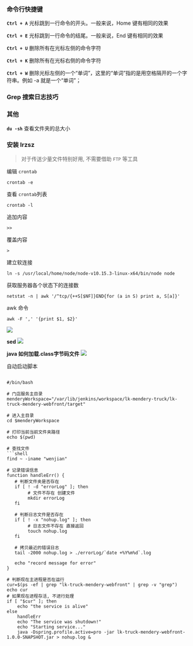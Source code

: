 ### 命令行快捷键

**`Ctrl + A`** 光标跳到一行命令的开头。一般来说，Home 键有相同的效果

**`Ctrl + E`** 光标跳到一行命令的结尾。一般来说，End 键有相同的效果

**`Ctrl + U`** 删除所有在光标左侧的命令字符

**`Ctrl + K`** 删除所有在光标右侧的命令字符

**`Ctrl + W`** 删除光标左侧的一个“单词”，这里的“单词”指的是用空格隔开的一个字符串。例如 -a 就是一个“单词”；

### Grep 搜索日志技巧

### 其他
**`du -sh`** 查看文件夹的总大小

### 安装 lrzsz
> 对于传送少量文件特别好用, 不需要借助 `FTP` 等工具


编辑 `crontab`
```
crontab -e
```

查看 `crontab`列表
```
crontab -l
```

追加内容
```
>>
```

覆盖内容
```
>
```

建立软连接
```
ln -s /usr/local/home/node/node-v10.15.3-linux-x64/bin/node node
```


获取服务器各个状态下的连接数
```
netstat -n | awk '/^tcp/{++S[$NF]}END{for (a in S) print a, S[a]}'
```

awk 命令
```
awk -F ',' '{print $1, $2}'
```

![](https://raw.githubusercontent.com/xiaoxiunique/Web-Tip/master/20190607234714.png)


**sed**
![](https://raw.githubusercontent.com/xiaoxiunique/Web-Tip/master/20190607235457.png)

**java 如何加载.class字节码文件**
![](https://raw.githubusercontent.com/xiaoxiunique/Web-Tip/master/20190608002306.png)


自动启动脚本
```

#/bin/bash

# 门店服务主目录
menderyWorkspace="/var/lib/jenkins/workspace/lk-mendery-truck/lk-truck-mendery-webfront/target"

# 进入主目录
cd $menderyWorkspace

# 打印当前当前文件夹路径
echo $(pwd)

# 查找文件
```shell
find ~ -iname "wenjian"
```

```shell
# 记录错误信息
function handleErr() {
   # 判断文件夹是否存在
   if [ ! -d "errorLog" ]; then
        # 文件不存在 创建文件
        mkdir errorLog
   fi

   # 判断日志文件是否存在
   if [ ! -x "nohup.log" ]; then
        # 日志文件不存在 直接返回
        touch nohup.log
   fi

   # 拷贝最近的错误日志
   tail -2000 nohup.log > ./errorLog/`date +%Y%m%d`.log

   echo "record message for error"
}

# 判断现在主进程是否在运行
cur=$(ps -ef | grep "lk-truck-mendery-webfront" | grep -v "grep")
echo cur
# 如果现在进程存活, 不进行处理
if [ "$cur" ]; then
    echo "the service is alive"
else
    handleErr
    echo "The service was shutdown!"
    echo "Starting service..."
    java -Dspring.profile.active=pro -jar lk-truck-mendery-webfront-1.0.0-SNAPSHOT.jar > nohup.log &
```
